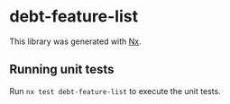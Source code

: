 # debt-feature-list

This library was generated with [Nx](https://nx.dev).

## Running unit tests

Run `nx test debt-feature-list` to execute the unit tests.
